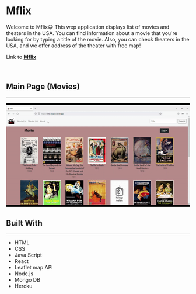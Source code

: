 # Mflix

Welcome to Mflix:grinning: This wep application displays list of movies and theaters in the USA. You can find information about a movie that you're looking for by typing a title of the movie. Also, you can check theaters in the USA, and we offer address of the theater with free map!

Link to [**Mflix**](https://mflix-project.vercel.app/)

&nbsp;

## Main Page (Movies)

---

![Main Page](./demo/moviePage.gif)

## Built With

---

- HTML
- CSS
- Java Script
- React
- Leaflet map API
- Node.js
- Mongo DB
- Heroku
